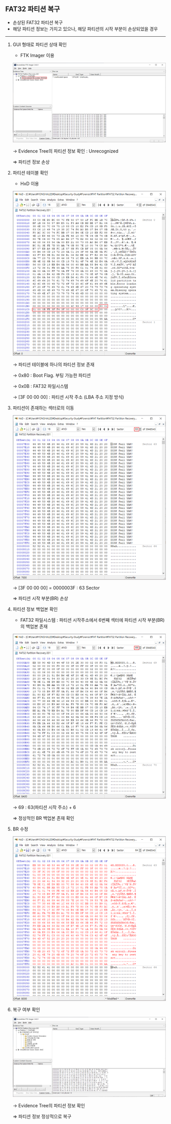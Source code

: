 ## FAT32 파티션 복구



- 손상된 FAT32 파티션 복구
- 해당 파티션 정보는 가지고 있으나, 해당 파티션의 시작 부분이 손상되었을 경우



---------------



1. GUI 형태로 파티션 상태 확인

   - FTK Imager 이용

   ![](./images/1586508448638.png)

   → Evidence Tree의 파티션 정보 확인 : Unrecognized

   ⇒ 파티션 정보 손상



2. 파티션 테이블 확인

   - HxD 이용

   ![1586508966240](./images/1586508966240.png)

   → 파티션 테이블에 하나의 파티션 정보 존재

   → 0x80 : Boot Flag. 부팅 가능한 파티션

   → 0x0B : FAT32 파일시스템

   → [3F 00 00 00] : 파티션 시작 주소 (LBA 주소 지정 방식)

   

3. 파티션이 존재하는 섹터로의 이동

   ![1586509253836](./images/1586509253836.png)

   → [3F 00 00 00] = 0000003F : 63 Sector

   ⇒ 파티션 시작 부분(BR) 손상

   

4. 파티션 정보 백업본 확인

   - FAT32 파일시스템 : 파티션 시작주소에서 6번째 섹터에 파티션 시작 부분(BR)의 백업본 존재

   ![1586509467073](./images/1586509467073.png)

   → 69 : 63(파티션 시작 주소) + 6

   ⇒ 정상적인 BR 백업본 존재 확인



5. BR 수정

   ![1586509679378](./images/1586509679378.png)



6. 복구 여부 확인

   ![1586509763199](./images/1586509763199.png)

   → Evidence Tree의 파티션 정보 확인

   ⇒ 파티션 정보 정상적으로 복구
